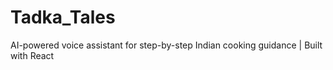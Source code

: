 # Tadka_Tales
AI-powered voice assistant for step-by-step Indian cooking guidance | Built with React
